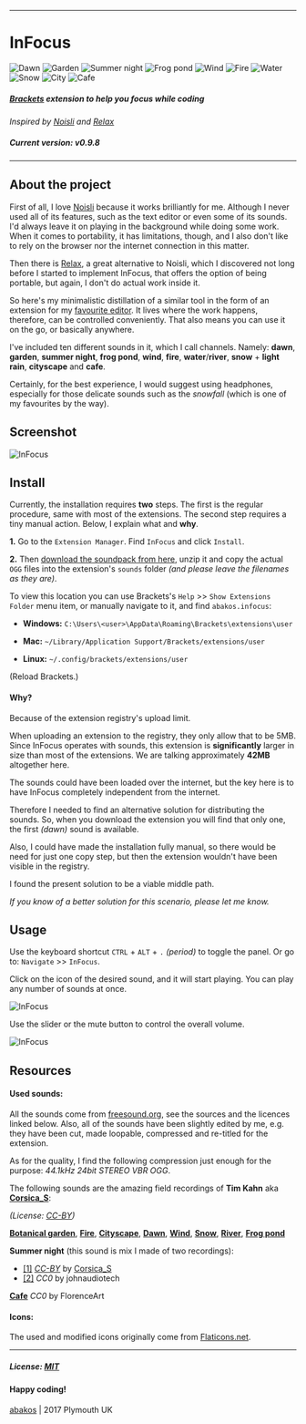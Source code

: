 ___
# InFocus

![Dawn](https://github.com/a-bakos/infocus/blob/master/icons/dawn-on.png)
![Garden](https://github.com/a-bakos/infocus/blob/master/icons/garden-on.png)
![Summer night](https://github.com/a-bakos/infocus/blob/master/icons/night-on.png)
![Frog pond](https://github.com/a-bakos/infocus/blob/master/icons/frog-pond-on.png)
![Wind](https://github.com/a-bakos/infocus/blob/master/icons/wind-on.png)
![Fire](https://github.com/a-bakos/infocus/blob/master/icons/fire-on.png)
![Water](https://github.com/a-bakos/infocus/blob/master/icons/water-on.png)
![Snow](https://github.com/a-bakos/infocus/blob/master/icons/snow-on.png)
![City](https://github.com/a-bakos/infocus/blob/master/icons/city-on.png)
![Cafe](https://github.com/a-bakos/infocus/blob/master/icons/cafe-on.png)

##### [Brackets](http://brackets.io/) extension to help you focus while coding

_Inspired by [Noisli](https://www.noisli.com/) and [Relax](http://brunobord.github.io/relax/)_

##### Current version: v0.9.8

---
## About the project

First of all, I love [Noisli](https://www.noisli.com/) because it works
brilliantly for me. Although I never used all of its features, such as the text
editor or even some of its sounds. I'd always leave it on playing in the
background while doing some work. When it comes to portability, it has
limitations, though, and I also don't like to rely on the browser nor the
internet connection in this matter.

Then there is [Relax](http://brunobord.github.io/relax/), a great alternative
to Noisli, which I discovered not long before I started to implement InFocus,
that offers the option of being portable, but again, I don't do actual work
inside it.

So here's my minimalistic distillation of a similar tool in the form of an
extension for my [favourite editor](http://brackets.io/). It lives where the work happens, therefore,
can be controlled conveniently. That also means you can use it on the go, or
basically anywhere.

I've included ten different sounds in it, which I call channels. Namely:
**dawn**, **garden**, **summer night**, **frog pond**, **wind**, **fire**,
**water**/**river**, **snow** + **light rain**, **cityscape** and **cafe**.

Certainly, for the best experience, I would suggest using headphones,
especially for those delicate sounds such as the _snowfall_ (which is one of my
favourites by the way).

## Screenshot

![InFocus](https://github.com/a-bakos/infocus/blob/master/infocus-screenshot-main.png)

## Install

Currently, the installation requires **two** steps. The first is the regular
procedure, same with most of the extensions. The second step requires a tiny
manual action. Below, I explain what and **why**.

**1.** Go to the `Extension Manager`. Find `InFocus` and click `Install`.

**2.** Then [download the soundpack from here](https://github.com/a-bakos/infocus-sounds/archive/master.zip),
unzip it and copy the actual `OGG` files into the extension's `sounds` folder
_(and please leave the filenames as they are)_.

To view this location you can use Brackets's `Help` >> `Show Extensions Folder`
menu item, or manually navigate to it, and find `abakos.infocus`:

+ **Windows:** `C:\Users\<user>\AppData\Roaming\Brackets\extensions\user`

+ **Mac:** `~/Library/Application Support/Brackets/extensions/user`

+ **Linux:** `~/.config/brackets/extensions/user`

(Reload Brackets.)

#### Why?

Because of the extension registry's upload limit.

When uploading an extension to the registry, they only allow that to be 5MB.
Since InFocus operates with sounds, this extension is **significantly** larger
in size than most of the extensions. We are talking approximately **42MB**
altogether here.

The sounds could have been loaded over the internet, but the key here is to
have InFocus completely independent from the internet.

Therefore I needed to find an alternative solution for distributing the
sounds. So, when you download the extension you will find that only one, the
first _(dawn)_ sound is available.

Also, I could have made the installation fully manual, so there would be need
for just one copy step, but then the extension wouldn't have been visible in
the registry.

I found the present solution to be a viable middle path.

_If you know of a better solution for this scenario, please let me know._

## Usage

Use the keyboard shortcut `CTRL` + `ALT` + `.` _(period)_ to toggle the panel.
Or go to: `Navigate` >> `InFocus`.

Click on the icon of the desired sound, and it will start playing.
You can play any number of sounds at once.

![InFocus](https://github.com/a-bakos/infocus/blob/master/infocus-screenshot-channels.png)

Use the slider or the mute button to control the overall volume.

![InFocus](https://github.com/a-bakos/infocus/blob/master/infocus-screenshot-mute.png)

## Resources

#### Used sounds:
All the sounds come from [freesound.org](https://www.freesound.org), see the
sources and the licences linked below. Also, all of the sounds have been
slightly edited by me, e.g. they have been cut, made loopable, compressed and
re-titled for the extension.

As for the quality, I find the following compression just enough for the
purpose: _44.1kHz 24bit STEREO VBR OGG_.

The following sounds are the amazing field recordings of **Tim Kahn** aka [**Corsica_S**](https://www.freesound.org/people/Corsica_S/):

_(License: [CC-BY](https://creativecommons.org/licenses/by/3.0/))_

[**Botanical garden**](https://www.freesound.org/people/Corsica_S/sounds/265975/),
[**Fire**](https://www.freesound.org/people/Corsica_S/sounds/253770/),
[**Cityscape**](https://www.freesound.org/people/Corsica_S/sounds/324885/),
[**Dawn**](https://www.freesound.org/people/Corsica_S/sounds/184797/),
[**Wind**](https://www.freesound.org/people/Corsica_S/sounds/329560/),
[**Snow**](https://www.freesound.org/people/Corsica_S/sounds/334193/),
[**River**](https://www.freesound.org/people/Corsica_S/sounds/361312/),
[**Frog pond**](https://www.freesound.org/people/Corsica_S/sounds/153031/)

**Summer night**
(this sound is mix I made of two recordings):

 - [[1]](https://www.freesound.org/people/Corsica_S/sounds/184268/) _[CC-BY](https://creativecommons.org/licenses/by/3.0/)_ by [Corsica_S](https://www.freesound.org/people/Corsica_S/) 
 - [[2]](https://www.freesound.org/people/johnaudiotech/sounds/347049/) _CC0_ by johnaudiotech
 
[**Cafe**](https://www.freesound.org/people/FlorenceArt/sounds/90179/) _CC0_ by FlorenceArt

#### Icons: 

The used and modified icons originally come from [Flaticons.net](http://flaticons.net).

---

##### License: [MIT](https://en.wikipedia.org/wiki/MIT_License)

#### Happy coding!

[abakos](http://abakos.info) | 2017 Plymouth UK

